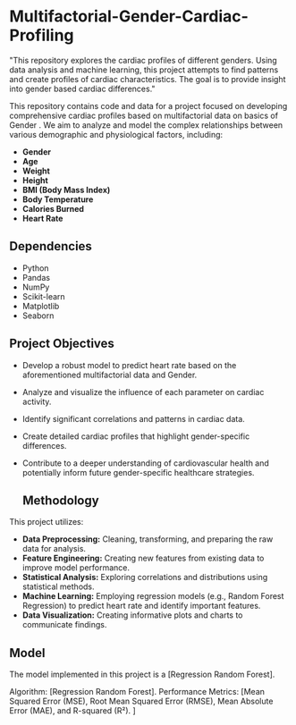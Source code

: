 # Multifactorial-Gender-Cardiac-Profiling
"This repository explores the cardiac profiles of different genders. Using data analysis and machine learning, this project attempts to find patterns and create profiles of cardiac characteristics. The goal is to provide insight into gender based cardiac differences."

This repository contains code and data for a project focused on developing comprehensive cardiac profiles based on multifactorial data on basics of Gender . We aim to analyze and model the complex relationships between various demographic and physiological factors, including:
* **Gender**
* **Age**
* **Weight**
* **Height**
* **BMI (Body Mass Index)**
* **Body Temperature**
* **Calories Burned**
* **Heart Rate**

## Dependencies
* Python 
* Pandas
* NumPy
* Scikit-learn
* Matplotlib
* Seaborn

## Project Objectives
* Develop a robust model to predict heart rate based on the aforementioned multifactorial data and Gender.
* Analyze and visualize the influence of each parameter on cardiac activity.
* Identify significant correlations and patterns in cardiac data.
* Create detailed cardiac profiles that highlight gender-specific differences.
* Contribute to a deeper understanding of cardiovascular health and potentially inform future gender-specific healthcare strategies.

  ## Methodology
This project utilizes:
* **Data Preprocessing:** Cleaning, transforming, and preparing the raw data for analysis.
* **Feature Engineering:** Creating new features from existing data to improve model performance.
* **Statistical Analysis:** Exploring correlations and distributions using statistical methods.
* **Machine Learning:** Employing regression models (e.g., Random Forest Regression) to predict heart rate and identify important features.
* **Data Visualization:** Creating informative plots and charts to communicate findings.

 ## Model
The model implemented in this project is a [Regression Random Forest].

Algorithm: [Regression Random Forest].
Performance Metrics: [Mean Squared Error (MSE), Root Mean Squared Error (RMSE), Mean Absolute Error (MAE), and R-squared (R²). ]
